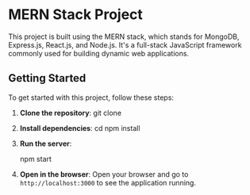# MERN Stack Project

This project is built using the MERN stack, which stands for MongoDB, Express.js, React.js, and Node.js. It's a full-stack JavaScript framework commonly used for building dynamic web applications.

## Getting Started

To get started with this project, follow these steps:

1. **Clone the repository**:
   git clone <repository-url>

2. **Install dependencies**:
   cd <project-folder>
   npm install

3. **Run the server**:

   npm start

4. **Open in the browser**:
   Open your browser and go to `http://localhost:3000` to see the application running.
